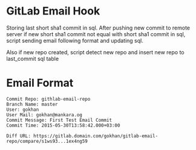 # GitLab Email Hook
Storing last short sha1 commit in sql. After pushing new commit to remote server if 
new short sha1 commit not equal with short sha1 commit in sql, script sending email 
following format and updating sql.

Also if new repo created, script detect new repo and insert new repo to last_commit sql table

# Email Format



    Commit Repo: githlab-email-repo
    Branch Name: master
    User: gokhan
    User Mail: gokhan@mankara.og
    Commit Message: First Test Email Commit
    Commit Time: 2015-05-30T13:58:42.000+03:00
    
    Diff URL: https://gitlab.domain.com/gokhan/gitlab-email-repo/compare/s1ws93...1ex4ng59
